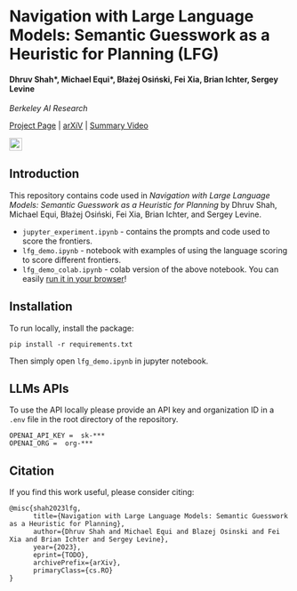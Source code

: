 # Navigation with Large Language Models: Semantic Guesswork as a Heuristic for Planning (LFG)

#### Dhruv Shah*, Michael Equi*, Błażej Osiński, Fei Xia, Brian Ichter, Sergey Levine

_Berkeley AI Research_

[Project Page](https://sites.google.com/view/lfg-nav/home) | [arXiV](https://arxiv.org/abs/2310.10103) | [Summary Video](https://youtu.be/jUqYQOW7E-4?si=iQRkrKGpfvn-BUJQ)

<a href="https://colab.research.google.com/github/Michael-Equi/lfg-demo/blob/main/lfg_demo_colab.ipynb"><img src="https://colab.research.google.com/assets/colab-badge.svg" height=22.5></a> 

## Introduction

This repository contains code used in *Navigation with Large Language Models: Semantic Guesswork as a Heuristic for Planning* by Dhruv Shah, Michael Equi, Błażej Osiński, Fei Xia, Brian Ichter, and Sergey Levine.

* `jupyter_experiment.ipynb` - contains the prompts and code used to score the frontiers.
* `lfg_demo.ipynb` - notebook with examples of using the language scoring to score different frontiers.
* `lfg_demo_colab.ipynb` - colab version of the above notebook. You can easily [run it in your browser](https://colab.research.google.com/github/Michael-Equi/lfg-demo/blob/main/lfg_demo_colab.ipynb)!


## Installation

To run locally, install the package:

```pip install -r requirements.txt```

Then simply open `lfg_demo.ipynb` in jupyter notebook.

## LLMs APIs

To use the API locally please provide an API key and organization ID in a `.env` file in the root directory of the repository.
```
OPENAI_API_KEY =  sk-***
OPENAI_ORG =  org-***
```

## Citation

If you find this work useful, please consider citing:

```
@misc{shah2023lfg,
      title={Navigation with Large Language Models: Semantic Guesswork as a Heuristic for Planning}, 
      author={Dhruv Shah and Michael Equi and Blazej Osinski and Fei Xia and Brian Ichter and Sergey Levine},
      year={2023},
      eprint={TODO},
      archivePrefix={arXiv},
      primaryClass={cs.RO}
}
```